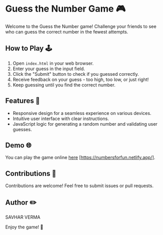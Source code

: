 # Guess the Number Game 🎮

Welcome to the Guess the Number game! Challenge your friends to see who can guess the correct number in the fewest attempts.

## How to Play 🕹️

1. Open `index.html` in your web browser.
2. Enter your guess in the input field.
3. Click the "Submit" button to check if you guessed correctly.
4. Receive feedback on your guess - too high, too low, or just right!
5. Keep guessing until you find the correct number.

## Features 🚀

- Responsive design for a seamless experience on various devices.
- Intuitive user interface with clear instructions.
- JavaScript logic for generating a random number and validating user guesses.

## Demo 🌐

You can play the game online [here](#) [https://numbersforfun.netlify.app/].

## Contributions 🤝

Contributions are welcome! Feel free to submit issues or pull requests.

## Author ✏️

SAVHAR VERMA

Enjoy the game! 🎉
